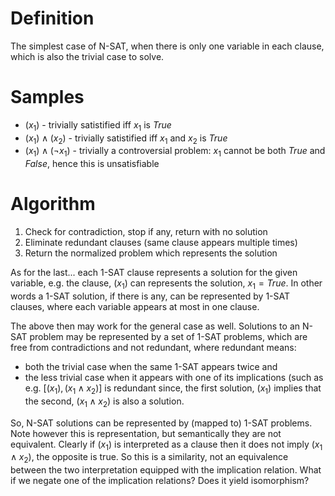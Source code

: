# Definition

The simplest case of N-SAT, when there is only one variable in each clause, which is also the trivial case to solve.

# Samples

* $(x_1)$ - trivially satistified iff $x_1$ is $True$
* $(x_1) \land (x_2)$ - trivially satistified iff $x_1$ and $x_2$ is $True$
* $(x_1) \land (\lnot x_1)$ - trivially a  controversial problem: $x_1$ cannot be both $True$ and $False$, hence this is unsatisfiable

# Algorithm

1. Check for contradiction, stop if any, return with no solution
2. Eliminate redundant clauses (same clause appears multiple times)
3. Return the normalized problem which represents the solution

As for the last... each 1-SAT clause represents a solution for the given variable, e.g. the clause, $(x_1)$ can represents the solution, $x_1 = True$. In other words a 1-SAT solution, if there is any, can be represented by 1-SAT clauses, where each variable appears at most in one clause. 

The above then may work for the general case as well. Solutions to an N-SAT problem may be represented by a set of 1-SAT problems, which are free from contradictions and not redundant, where redundant means: 
- both the trivial case when the same 1-SAT appears twice and 
- the less trivial case when it appears with one of its implications (such as e.g. $[(x_1), (x_1 \land x_2)]$ is redundant since, the first solution, $(x_1)$ implies that the second, $(x_1 \land x_2)$ is also a solution. 

So, N-SAT solutions can be represented by (mapped to) 1-SAT problems. Note however this is representation, but semantically they are not equivalent. Clearly if $(x_1)$ is interpreted as a clause then it does not imply $(x_1 \land x_2)$, the opposite is true. So this is a similarity, not an equivalence between the two interpretation equipped with the implication relation. What if we negate one of the implication relations? Does it yield isomorphism?